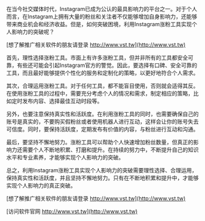 在当今社交媒体时代，Instagram已成为公认的最具影响力的平台之一。对于个人而言，在Instagram上拥有大量的粉丝和关注者不仅能够增加自身影响力，还能够带来商业机会和经济收益。但是，如何突破困境，利用Instagram涨粉工具实现个人影响力的突破呢？

[想了解推广相关软件的朋友请登录 http://www.vst.tw](http://www.vst.tw)

首先，理性选择涨粉工具。市面上有许多涨粉工具，但并非所有的工具都安全可靠，有些还可能会引起Instagram官方的警觉。因此，要选择有口碑、安全可靠的工具，而且最好能够提供个性化的服务和定制化的策略，以更好地符合个人需求。

其次，合理运用涨粉工具。对于任何工具，都不能盲目使用，否则就会适得其反。在使用涨粉工具的过程中，需要充分考虑个人的情况和需求，制定相应的策略，比如定时发布内容、选择最佳互动时段等。

另外，也要注意保持真实性和活跃度。在利用涨粉工具的同时，也需要确保自己的账号是真实的，不要购买假粉丝或者使用机器人进行互动，这样会让你的账号失去可信度。同时，要保持活跃度，定期发布有价值的内容，与粉丝进行互动和沟通。

最后，要坚持不懈地努力。涨粉工具可以帮助个人快速增加粉丝数量，但真正的影响力还需要个人不断地积累、打磨和提升。在持续的努力中，不断提升自己的知识水平和专业素养，才能够实现个人影响力的突破。

总之，利用Instagram涨粉工具实现个人影响力的突破需要理性选择、合理运用，保持真实性和活跃度，并且坚持不懈地努力。只有在不断地积累和提升中，才能够实现个人影响力的真正突破。

[想了解推广相关软件的朋友请登录 http://www.vst.tw](http://www.vst.tw)


[访问软件官网 http://www.vst.tw](http://www.vst.tw)
